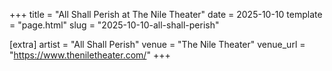 +++
title = "All Shall Perish at The Nile Theater"
date = 2025-10-10
template = "page.html"
slug = "2025-10-10-all-shall-perish"

[extra]
artist = "All Shall Perish"
venue = "The Nile Theater"
venue_url = "https://www.theniletheater.com/"
+++

